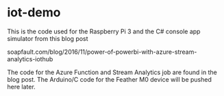 # iot-demo

This is the code used for the Raspberry Pi 3 and the C# console app simulator from this blog post

soapfault.com/blog/2016/11/power-of-powerbi-with-azure-stream-analytics-iothub

The code for the Azure Function and Stream Analytics job are found in the blog post. The Arduino/C code for the Feather M0 device will be pushed here later.

